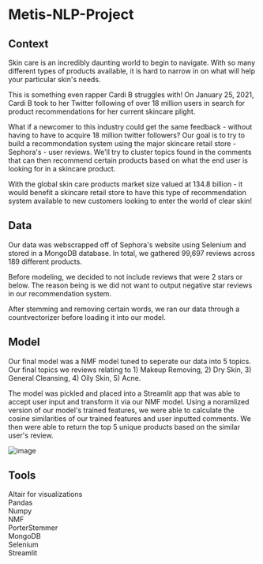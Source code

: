 # Metis-NLP-Project


## Context

Skin care is an incredibly daunting world to begin to navigate. With so many different types of products available, it is hard to 
narrow in on what will help your particular skin's needs.

This is something even rapper Cardi B struggles with! On January 25, 2021, Cardi B took to her Twitter following of over 
18 million users in search for product recommendations for her current skincare plight.

What if a newcomer to this industry could get the same feedback - without having to have to acquire 18 million twitter followers? 
Our goal is to try to build a recommondation system using the major skincare retail store - Sephora's - user reviews. 
We'll try to cluster topics found in the comments that can then recommend certain products based on what the end user is looking for in a skincare product.

With the global skin care products market size valued at 134.8 billion - it would benefit a skincare retail store to have this type of 
recommendation system available to new customers looking to enter the world of clear skin!

## Data

Our data was webscrapped off of Sephora's website using Selenium and stored in a MongoDB database. In total, we gathered 99,697 reviews across 
189 different products.

Before modeling, we decided to not include reviews that were 2 stars or below. The reason being is we did not want to output negative star 
reviews in our recommendation system.

After stemming and removing certain words, we ran our data through a countvectorizer before loading it into our model.

## Model 

Our final model was a NMF model tuned to seperate our data into 5 topics. Our final topics we reviews relating to 1) Makeup Removing, 2) Dry Skin, 3) General Cleansing, 4) Oily Skin, 5) Acne.

The model was pickled and placed into a Streamlit app that was able to accept user input and transform it via our NMF model. 
Using a noramlized version of our model's trained features, we were able to calculate the cosine similarities of our trained features and user inputted comments. 
We then were able to return the top 5 unique products based on the similar user's review.

![image](https://user-images.githubusercontent.com/43186680/119935783-0c563100-bf56-11eb-9654-88a1a04527ce.png)


 
## Tools
Altair for visualizations   
Pandas    
Numpy  
NMF  
PorterStemmer  
MongoDB  
Selenium  
Streamlit
